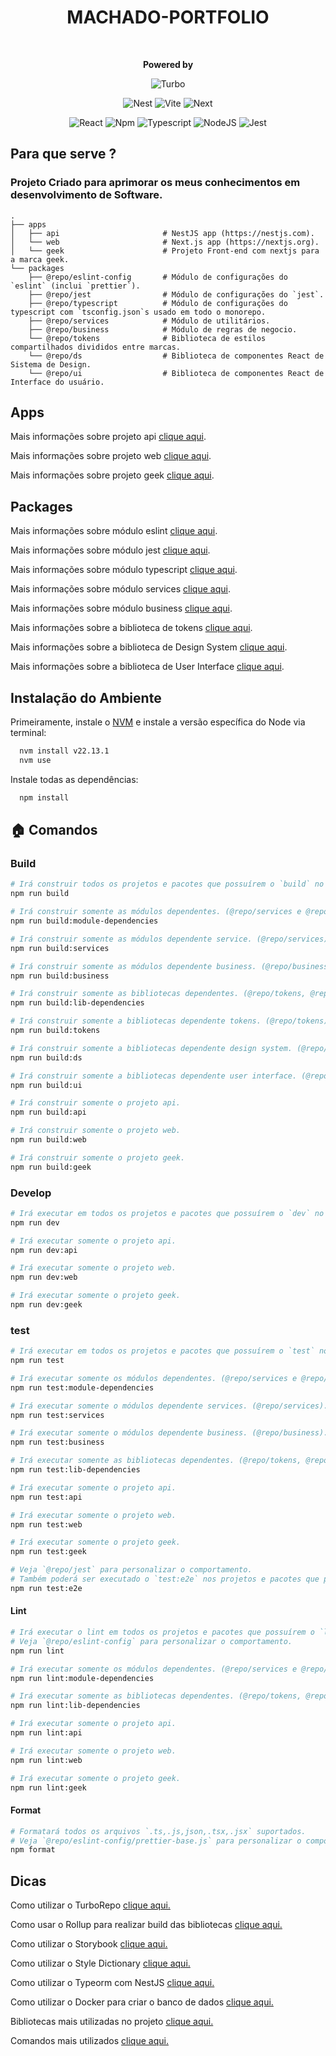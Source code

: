 <div style="text-align: center;">
    <h1>MACHADO-PORTFOLIO</h1>
    <br/>
<p>
    <strong>Powered by</strong>

![Turbo](https://img.shields.io/badge/Turborepo-orangered?style=for-the-badge&logo=turborepo&logoColor=white)

![Nest](https://img.shields.io/badge/-NestJs-ea2845?style=for-the-badge&logo=nestjs&logoColor=white)
![Vite](https://img.shields.io/badge/Vite-646CFF?style=for-the-badge&logo=turborepo&logoColor=white)
![Next](https://img.shields.io/badge/next.js-000000?style=for-the-badge&logo=nextdotjs&logoColor=white)

![React](https://shields.io/badge/react-black?logo=react&style=falt)
![Npm](https://shields.io/badge/npm-gray?logo=npm&style=falt)
![Typescript](https://img.shields.io/badge/typescript-%23323330.svg?style=falt&logo=typescript&logoColor=%233178C6)
![NodeJS](https://img.shields.io/badge/node.js-6DA55F?style=falt&logo=node.js&logoColor=white)
![Jest](https://img.shields.io/badge/jest-C53d15.svg?style=falt&logo=jest&logoColor=white)
</p>
</div>

## Para que serve ?
### Projeto Criado para aprimorar os meus conhecimentos em desenvolvimento de Software.
    .
    ├── apps
    │   ├── api                       # NestJS app (https://nestjs.com).
    │   └── web                       # Next.js app (https://nextjs.org).
    │   └── geek                      # Projeto Front-end com nextjs para a marca geek.
    └── packages
        ├── @repo/eslint-config       # Módulo de configurações do `eslint` (inclui `prettier`).
        ├── @repo/jest                # Módulo de configurações do `jest`.
        ├── @repo/typescript          # Módulo de configurações do typescript com `tsconfig.json`s usado em todo o monorepo.
        ├── @repo/services            # Módulo de utilitários.
        ├── @repo/business            # Módulo de regras de negocio.   
        └── @repo/tokens              # Biblioteca de estilos compartilhados divididos entre marcas.
        └── @repo/ds                  # Biblioteca de componentes React de Sistema de Design.
        └── @repo/ui                  # Biblioteca de componentes React de Interface do usuário.

## Apps
Mais informações sobre projeto api [clique aqui](./apps/api/README.md).

Mais informações sobre projeto web [clique aqui](./apps/web/README.md).

Mais informações sobre projeto geek [clique aqui](./apps/geek/README.md).

## Packages
Mais informações sobre módulo eslint [clique aqui](./packages/eslint-config/README.md).

Mais informações sobre módulo jest [clique aqui](./packages/jest/README.md).

Mais informações sobre módulo typescript [clique aqui](./packages/typescript/README.md).

Mais informações sobre módulo services [clique aqui](./packages/services/README.md).

Mais informações sobre módulo business [clique aqui](./packages/business/README.md).

Mais informações sobre a biblioteca de tokens [clique aqui](./packages/tokens/README.md).

Mais informações sobre a biblioteca de Design System [clique aqui](./packages/ds/README.md).

Mais informações sobre a biblioteca de User Interface [clique aqui](./packages/ui/README.md).

## Instalação do Ambiente
Primeiramente, instale o [NVM](https://github.com/nvm-sh/nvm) e instale a versão específica do Node via terminal:
```bash
  nvm install v22.13.1
  nvm use
```
Instale todas as dependências:
```bash
  npm install
```

## 🏠  Comandos
### Build

```bash
# Irá construir todos os projetos e pacotes que possuírem o `build` no script.
npm run build

# Irá construir somente as módulos dependentes. (@repo/services e @repo/business).
npm run build:module-dependencies

# Irá construir somente as módulos dependente service. (@repo/services).
npm run build:services

# Irá construir somente as módulos dependente business. (@repo/business).
npm run build:business

# Irá construir somente as bibliotecas dependentes. (@repo/tokens, @repo/ds e @repo/ui).
npm run build:lib-dependencies

# Irá construir somente a bibliotecas dependente tokens. (@repo/tokens).
npm run build:tokens

# Irá construir somente a bibliotecas dependente design system. (@repo/ds).
npm run build:ds

# Irá construir somente a bibliotecas dependente user interface. (@repo/ui).
npm run build:ui

# Irá construir somente o projeto api.
npm run build:api

# Irá construir somente o projeto web.
npm run build:web

# Irá construir somente o projeto geek.
npm run build:geek
```

### Develop

```bash
# Irá executar em todos os projetos e pacotes que possuírem o `dev` no script.
npm run dev

# Irá executar somente o projeto api.
npm run dev:api

# Irá executar somente o projeto web.
npm run dev:web

# Irá executar somente o projeto geek.
npm run dev:geek
```

### test

```bash
# Irá executar em todos os projetos e pacotes que possuírem o `test` no script.
npm run test

# Irá executar somente os módulos dependentes. (@repo/services e @repo/business).
npm run test:module-dependencies

# Irá executar somente o módulos dependente services. (@repo/services).
npm run test:services

# Irá executar somente o módulos dependente business. (@repo/business).
npm run test:business

# Irá executar somente as bibliotecas dependentes. (@repo/tokens, @repo/ds e @repo/ui).
npm run test:lib-dependencies

# Irá executar somente o projeto api.
npm run test:api

# Irá executar somente o projeto web.
npm run test:web

# Irá executar somente o projeto geek.
npm run test:geek

# Veja `@repo/jest` para personalizar o comportamento.
# Também poderá ser executado o `test:e2e` nos projetos e pacotes que possuírem.
npm run test:e2e
```

#### Lint

```bash
# Irá executar o lint em todos os projetos e pacotes que possuírem o `lint` no script.
# Veja `@repo/eslint-config` para personalizar o comportamento.
npm run lint

# Irá executar somente os módulos dependentes. (@repo/services e @repo/business).
npm run lint:module-dependencies

# Irá executar somente as bibliotecas dependentes. (@repo/tokens, @repo/ds e @repo/ui).
npm run lint:lib-dependencies

# Irá executar somente o projeto api.
npm run lint:api

# Irá executar somente o projeto web.
npm run lint:web

# Irá executar somente o projeto geek.
npm run lint:geek
```

#### Format

```bash
# Formatará todos os arquivos `.ts,.js,json,.tsx,.jsx` suportados.
# Veja `@repo/eslint-config/prettier-base.js` para personalizar o comportamento.
npm format
```

## Dicas
Como utilizar o TurboRepo [clique aqui.](HOW-TO-USE-TURBOREPO.md)

Como usar o Rollup para realizar build das bibliotecas [clique aqui.](HOW-TO-USE-ROLLUP-TO-BUILD-REACT-LIBRARY.md)

Como utilizar o Storybook [clique aqui.](HOW-TO-USE-STORYBOOK-WITH-REACT.md)

Como utilizar o Style Dictionary [clique aqui.](HOW-TO-USE-STYLE-DICTIONARY.md)

Como utilizar o Typeorm com NestJS [clique aqui.](HOW-TO-USE-TYPEORM-WITH-NEST.md)

Como utilizar o Docker para criar o banco de dados [clique aqui.](HOW-USING-DOCKER-WITH-THIS-PROJECT.md)

Bibliotecas mais utilizadas no projeto [clique aqui.](MOST-USED-LIBRARY.md)

Comandos mais utilizados [clique aqui.](MOST-USED-COMMAND-LIBRARY.md)


